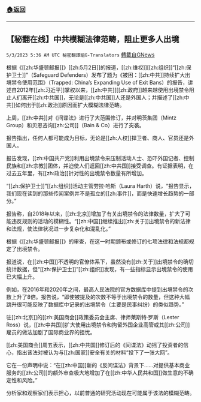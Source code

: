 ###  [:house:返回](README.md)
---


## 【秘翻在线】中共模糊法律范畴，阻止更多人出境
`5/3/2023 5:36 AM UTC 秘密翻譯組G-Translators` [轉載自GNews](https://gnews.org/articles/1270927)

根据《[[zh:华盛顿邮报]]》[[zh:5月2日]]的报道，[[zh:维权]][[zh:组织]]“[[zh:保护卫士]]”（Safeguard Defenders）发布了题为《被困：[[zh:中共]]持续扩大出境禁令使用范围》（Trapped: China’s Expanding Use of Exit Bans）的报告，讲述自2012年[[zh:习近平]]掌权以来，[[zh:中共]][[zh:政府]]越来越使用出境禁令阻止人们离开[[zh:中共国]]，无论是[[zh:中共国]]人还是外国人；并描述了[[zh:中共]]如何出于[[zh:政治]]原因而扩大模糊法律范畴。

上周，[[zh:中共]]对《间谍法》进行了大范围修订，并对明茨集团（Mintz Group）和贝恩咨询[[zh:公司]]（Bain & Co）进行了突袭。

报告指出，任何人都可能成为目标，无论是[[zh:人权]]捍卫者、商人、官员还是外国人。

报告发现，[[zh:中国共产党]]利用出境禁令来压制活动人士、恐吓外国记者、控制民族和[[zh:宗教]]团体，并迫使人们返回[[zh:中共国]]接受调查。有证据表明，在过去五年里，有[[zh:政治]]针对性的出境禁令数量有所增加。

“[[zh:保护卫士]]”[[zh:组织]]活动主管劳拉·哈斯（Laura Harth）说，“报告显示，我们现在读到的那些传闻案例并不是孤立的[[zh:事件]]，而是快速增长趋势的一部分。”

报告称，自2018年以来，[[zh:北京]]增加了有关出境禁令的法律数量，扩大了可能违反规则的活动的模糊性。“[[zh:中国]]继续推出[[zh:关于]]出境禁令的新法律和法规，使法律状况进一步复杂化和混乱化。”

根据《[[zh:华盛顿邮报]]》的审查，在这一时期颁布或修订的七项法律和法规都规定了出境禁令。

报道说，在[[zh:中国]]不透明的官僚体系下，虽然没有[[zh:关于]]出境禁令的确切统计数据，但“[[zh:保护卫士]]”[[zh:组织]]发现，有一些指标显示出境禁令的使用已大幅上升。

例如，在2016年和2020年之间，最高人民法院的官方数据库中提到出境禁令的次数上升了8倍。报告说，“即使被提及的次数不等于出境禁令的数量，但这种大幅跳升很可能反映了数据库中记录的出境禁令（主要是民事纠纷）的类似趋势。”

驻[[zh:北京]]的[[zh:美国商会]]政策委员会主席、律师莱斯特·罗斯（Lester Ross）说，[[zh:中共国]]扩大使用出境禁令和拘留外国企业高管或其[[zh:公司]]雇员的做法加剧了国际商业界的担忧。

[[zh:美国商会]]周五表示，[[zh:中共国]]修订后的《间谍法》动摇了投资者的信心，指出该法对被认为与[[zh:国家]]安全有关的材料“投下了一张大网”。

它在一份声明中说：“在[[zh:中国]]新的《反间谍法》背景下......对提供基本商业服务的[[zh:公司]]的额外审查极大地增加了在[[zh:中华人民共和国]]做生意的不确定性和风险。”

分析家和观察家们表示担心，以前普通的研究活动现在可能属于该法的模糊范畴。
